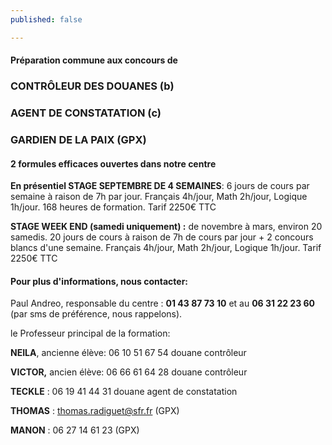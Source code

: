 ```yaml
---
published: false

---
```

#### Préparation commune aux concours de

### CONTRÔLEUR DES DOUANES (b)

### AGENT DE CONSTATATION (c)

### GARDIEN DE LA PAIX (GPX)

#### 2 formules efficaces ouvertes dans notre centre

**En présentiel STAGE SEPTEMBRE DE 4 SEMAINES**: 6 jours de cours par semaine à raison de 7h par jour. Français 4h/jour, Math 2h/jour, Logique 1h/jour. 168 heures  de formation.     Tarif 2250€ TTC

**STAGE WEEK END (samedi uniquement) :** de novembre à mars, environ 20 samedis. 20 jours de cours à raison de 7h de cours par jour + 2 concours blancs d'une semaine. Français 4h/jour, Math 2h/jour, Logique 1h/jour. Tarif 2250€ TTC

#### Pour plus d'informations, nous contacter:

Paul Andreo, responsable du centre : **01 43 87 73 10** et au         **06 31 22 23 60** (par sms de préférence, nous rappelons).

le Professeur principal de la formation:

**NEILA**, ancienne élève: 06 10 51  67 54 douane contrôleur

**VICTOR,** ancien élève: 06 66 61 64 28 douane contrôleur

**TECKLE** : 06 19 41 44 31 douane agent de constatation

**THOMAS** : thomas.radiguet@sfr.fr     (GPX)

**MANON** : 06 27 14  61 23 (GPX)